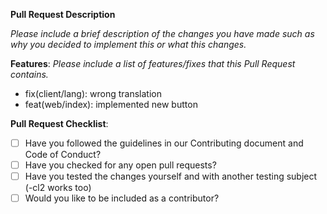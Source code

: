 **Pull Request Description**

_Please include a brief description of the changes you have made such as why you decided to implement this or what this changes._

**Features**:
_Please include a list of features/fixes that this Pull Request contains._
- fix(client/lang): wrong translation
- feat(web/index): implemented new button 

**Pull Request Checklist**:
* [ ] Have you followed the guidelines in our Contributing document and Code of Conduct?
* [ ] Have you checked for any open pull requests?
* [ ] Have you tested the changes yourself and with another testing subject (-cl2 works too)
* [ ] Would you like to be included as a contributor?
